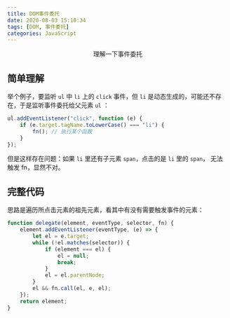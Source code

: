 ```yaml
---
title: DOM事件委托
date: 2020-08-03 15:10:34
tags: [DOM, 事件委托]
categories: JavaScript
---
```


<center>理解一下事件委托</center>
<!-- more -->

## 简单理解

举个例子，要监听 `ul` 中 `li` 上的 `click` 事件，但 `li` 是动态生成的，可能还不存在，于是监听事件委托给父元素 `ul` ：

```js
ul.addEventListener("click", function (e) {
    if (e.target.tagName.toLowerCase() === "li") {
        fn(); // 执行某个函数
    }
});
```

但是这样存在问题：如果 `li` 里还有子元素 `span`，点击的是 `li` 里的 `span`， 无法触发 fn，显然不对。

## 完整代码
思路是遍历所点击元素的祖先元素，看其中有没有需要触发事件的元素：

```js
function delegate(element, eventType, selector, fn) {
    element.addEventListener(eventType, (e) => {
        let el = e.target;
        while (!el.matches(selector)) {
            if (element === el) {
                el = null;
                break;
            }
            el = el.parentNode;
        }
        el && fn.call(el, e, el);
    });
    return element;
}
```
